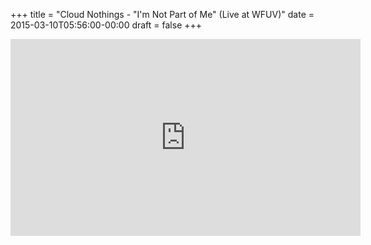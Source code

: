 +++
title = "Cloud Nothings - \"I'm Not Part of Me\" (Live at WFUV)"
date = 2015-03-10T05:56:00-00:00
draft = false
+++

<iframe width="560" height="315" src="https://www.youtube.com/embed/0MhSacD3u1M?si=Bl2gveYFY1osPVx5" title="YouTube video player" frameborder="0" allow="accelerometer; autoplay; clipboard-write; encrypted-media; gyroscope; picture-in-picture; web-share" referrerpolicy="strict-origin-when-cross-origin" allowfullscreen></iframe>

